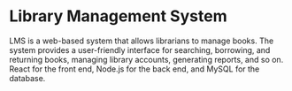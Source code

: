 # Library Management System
 LMS is a web-based system that allows librarians to manage books. The system provides a user-friendly interface for searching, borrowing, and returning books, managing library accounts, generating reports, and so on. React for the front end, Node.js for the back end, and MySQL for the database.
